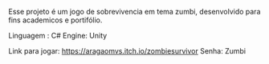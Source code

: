 Esse projeto é um jogo de sobrevivencia em tema zumbi, desenvolvido para fins academicos e portifólio.

Linguagem : C#
Engine: Unity

Link para jogar: https://aragaomvs.itch.io/zombiesurvivor
Senha: Zumbi
